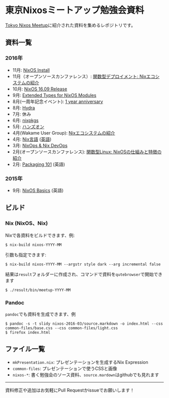 # 東京Nixosミートアップ勉強会資料

[Tokyo Nixos Meetup](http://www.meetup.com/ja-JP/Tokyo-NixOS-Meetup/)に紹介された資料を集めるレポジトリです。


## 資料一覧

### 2016年

- 11月: [NixOS Install](nixos-2016-11/source.markdown)
- 11月（オープンソースカンファレンス）: [関数型デプロイメント: Nixエコシステムの紹介](nixos-2016-11-osc/source.markdown)
- 10月: [NixOS 16.09 Release](nixos-2016-10-release/source.markdown)
- 9月: [Extended Types for NixOS Modules](nixos-2016-09/source.markdown)
- 8月(一周年記念イベント): [1 year anniversary](nixos-2016-08-1-year/source.markdown)
- 8月: [Hydra](nixos-2016-08/source.markdown)
- 7月: 休み
- 6月: [nixpkgs](nixos-2016-06/source.markdown)
- 5月: [ハンズオン](nixos-2016-05/source.markdown)
- 4月(Wakame User Group): [Nixエコシステムの紹介](nixos-2016-04-wug/source.markdown)
- 4月: [Nix言語](nixos-2016-04/source.markdown) ([英語](nixos-2016-04/source.en.markdown))
- 3月: [NixOps & Nix DevOps](nixos-2016-03/source.markdown)
- 2月(オープンソースカンファレンス): [関数型Linux: NixOSの仕組みと特徴の紹介](nixos-2016-02-osc/source.markdown)
- 2月: [Packaging 101](nixos-2016-02/source.markdown) (英語)


### 2015年

- 9月: [NixOS Basics](nixos-2015-09/source.markdown) (英語)


## ビルド

### Nix (NixOS、Nix)

Nixで各資料をビルドできます、例:

```
$ nix-build nixos-YYYY-MM
```

引数も指定できます:

```
$ nix-build nixos-YYYY-MM --argstr style dark --arg incremental false
```

結果は`result`フォルダーに作成され、コマンドで資料を`qutebrowser`で開始できます

```
$ ./result/bin/meetup-YYYY-MM
```

### Pandoc

`pandoc`でも資料を生成できます、例

```
$ pandoc -s -t slidy nixos-2016-03/source.markdown -o index.html --css common-files/base.css --css common-files/light.css
$ firefox index.html
```


## ファイル一覧

- `mkPresentation.nix`: プレゼンテーションを生成するNix Expression
- `common-files`: プレゼンテーションで使うCSSと画像
- `nixos-*`: 書く勉強会のソース資料、`source.mardown`はgithubでも見れます


---

資料修正や追加はお気軽にPull Requestかissueでお願いします！
